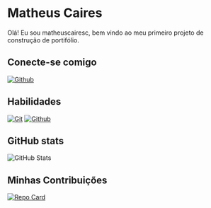 # Matheus Caires 
Olá! Eu sou matheuscairesc, bem vindo ao meu primeiro projeto de construção de portifólio.

## Conecte-se comigo
[![Github](https://img.shields.io/badge/GitHub-000?style=for-the-badge&logo=GitHub&logoColor=045cd9)](https://github.com/matheuscairesc)


## Habilidades 
[![Git](https://img.shields.io/badge/Git-000?style=for-the-badge&logo=git&logoColor=e84624)](https://git-scm.com/doc) 
[![Github](https://img.shields.io/badge/GitHub-000?style=for-the-badge&logo=GitHub&logoColor=fff)](https://docs.github.com/pt)

## GitHub stats 
![GitHub Stats](https://github-readme-stats.vercel.app/api?username=matheuscairesc&theme=transparent&bg_color=000&border_color=003db2&show_icons=true&icon_color=003db2&title_color=003db2&text_color=FFF&&hide_title=true&hide=stars)

## Minhas Contribuições
[![Repo Card](https://github-readme-stats.vercel.app/api/pin/?username=matheuscairesc&repo=dio-lab-open-source&bg_color=000&border_color=003db2&show_icons=true&icon_color=1e13fa&title_color=fff&text_color=FFF)](https://github.com/matheuscairesc/dio-lab-open-source)